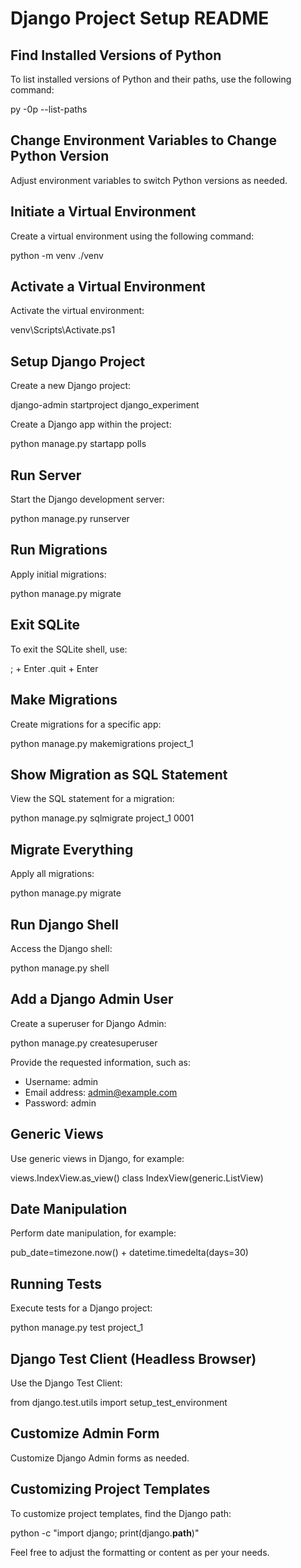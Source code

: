 # Django Project Setup README

## Find Installed Versions of Python

To list installed versions of Python and their paths, use the following command:

py -0p --list-paths

## Change Environment Variables to Change Python Version

Adjust environment variables to switch Python versions as needed.

## Initiate a Virtual Environment

Create a virtual environment using the following command:

python -m venv ./venv

## Activate a Virtual Environment

Activate the virtual environment:

venv\Scripts\Activate.ps1

## Setup Django Project

Create a new Django project:

django-admin startproject django_experiment

Create a Django app within the project:

python manage.py startapp polls

## Run Server

Start the Django development server:

python manage.py runserver

## Run Migrations

Apply initial migrations:

python manage.py migrate

## Exit SQLite

To exit the SQLite shell, use:

; + Enter
.quit + Enter

## Make Migrations

Create migrations for a specific app:

python manage.py makemigrations project_1

## Show Migration as SQL Statement

View the SQL statement for a migration:

python manage.py sqlmigrate project_1 0001

## Migrate Everything

Apply all migrations:

python manage.py migrate

## Run Django Shell

Access the Django shell:

python manage.py shell

## Add a Django Admin User

Create a superuser for Django Admin:

python manage.py createsuperuser

Provide the requested information, such as:

- Username: admin
- Email address: admin@example.com
- Password: admin

## Generic Views

Use generic views in Django, for example:

views.IndexView.as_view()
class IndexView(generic.ListView)

## Date Manipulation

Perform date manipulation, for example:

pub_date=timezone.now() + datetime.timedelta(days=30)

## Running Tests

Execute tests for a Django project:

python manage.py test project_1

## Django Test Client (Headless Browser)

Use the Django Test Client:

from django.test.utils import setup_test_environment

## Customize Admin Form

Customize Django Admin forms as needed.

## Customizing Project Templates

To customize project templates, find the Django path:

python -c "import django; print(django.__path__)"

Feel free to adjust the formatting or content as per your needs.
